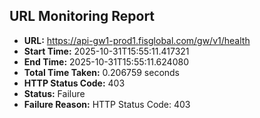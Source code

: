 ## URL Monitoring Report

- **URL:** https://api-gw1-prod1.fisglobal.com/gw/v1/health
- **Start Time:** 2025-10-31T15:55:11.417321
- **End Time:** 2025-10-31T15:55:11.624080
- **Total Time Taken:** 0.206759 seconds
- **HTTP Status Code:** 403
- **Status:** Failure
- **Failure Reason:** HTTP Status Code: 403
